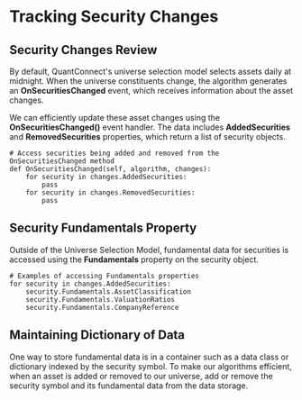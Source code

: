# Tracking Security Changes
## Security Changes Review
By default, QuantConnect's universe selection model selects assets daily at midnight. When the universe constituents change, the algorithm generates an **OnSecuritiesChanged** event, which receives information about the asset changes.

We can efficiently update these asset changes using the **OnSecuritiesChanged()** event handler. The data includes **AddedSecurities** and **RemovedSecurities** properties, which return a list of security objects.

    # Access securities being added and removed from the OnSecuritiesChanged method 
    def OnSecuritiesChanged(self, algorithm, changes):
        for security in changes.AddedSecurities:
            pass
        for security in changes.RemovedSecurities:
            pass

## Security Fundamentals Property
Outside of the Universe Selection Model, fundamental data for securities is accessed using the **Fundamentals** property on the security object.

    # Examples of accessing Fundamentals properties
    for security in changes.AddedSecurities:
        security.Fundamentals.AssetClassification
        security.Fundamentals.ValuationRatios
        security.Fundamentals.CompanyReference 
    


## Maintaining Dictionary of Data
One way to store fundamental data is in a container such as a data class or dictionary indexed by the security symbol. To make our algorithms efficient, when an asset is added or removed to our universe, add or remove the security symbol and its fundamental data from the data storage.